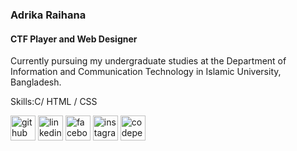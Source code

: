 
### Adrika Raihana
#### CTF Player and Web Designer

Currently pursuing my undergraduate studies at the Department of Information and Communication Technology in Islamic University, Bangladesh.


Skills:C/ HTML / CSS




[<img src='https://cdn.jsdelivr.net/npm/simple-icons@3.0.1/icons/github.svg' alt='github' height='40'>](https://github.com/adrikaadri)  [<img src='https://cdn.jsdelivr.net/npm/simple-icons@3.0.1/icons/linkedin.svg' alt='linkedin' height='40'>](https://www.linkedin.com/in/adrika-raihana-6706821b3/)  [<img src='https://cdn.jsdelivr.net/npm/simple-icons@3.0.1/icons/facebook.svg' alt='facebook' height='40'>](https://www.facebook.com/adriadrikaraihana)  [<img src='https://cdn.jsdelivr.net/npm/simple-icons@3.0.1/icons/instagram.svg' alt='instagram' height='40'>](https://www.instagram.com/raihana_adrika/)  [<img src='https://cdn.jsdelivr.net/npm/simple-icons@3.0.1/icons/codepen.svg' alt='codepen' height='40'>](https://codepen.io/adrika_raihana)  

